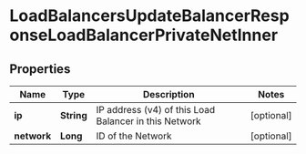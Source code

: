 

# LoadBalancersUpdateBalancerResponseLoadBalancerPrivateNetInner


## Properties

| Name | Type | Description | Notes |
|------------ | ------------- | ------------- | -------------|
|**ip** | **String** | IP address (v4) of this Load Balancer in this Network |  [optional] |
|**network** | **Long** | ID of the Network |  [optional] |



